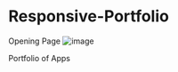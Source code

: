 # Responsive-Portfolio
Opening Page
![image](https://user-images.githubusercontent.com/44899945/55006953-f08d2400-4fb4-11e9-97a8-eb22c6f7f3bd.png)

Portfolio of Apps
